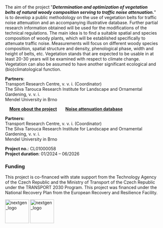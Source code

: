 
The aim of the project "***Determination and optimization of vegetation belts of natural woody composition serving to traffic noise attenuation.***" is to develop a public methodology on the use of vegetation belts for traffic noise attenuation and an accompanying illustrative database. Further partial research information obtained will be used for the modifications of the technical regulations. The main idea is to find a suitable spatial and species composition of woody plants, which will be established specifically to attenuate traffic noise. Measurements will focus on different woody species composition, spatial structure and density, phenological phase, width and height of belts, etc. Vegetation stands that are expected to be usable in at least 20-30 years will be examined with respect to climate change. Vegetation can also be assumed to have another significant ecological and (bio)climatological function.  

**Partners**:  
Transport Research Centre, v. v. i. (Coordinator)  
The Silva Tarouca Research Institute for Landscape and Ornamental Gardening, v. v. i.  
Mendel University in Brno  

 [**More obout the project**](https://vukoz-oel.github.io/AKUVEG/project_details/)  [**Noise attenuation database**](https://vukoz-oel.github.io/AKUVEG/database/)  

**Partners:**  
Transport Research Centre, v. v. i. (Coordinator)  
The Silva Tarouca Research Institute for Landscape and Ornamental Gardening, v. v. i.  
Mendel University in Brno  

**Project no.**: CL01000058  
**Project duration**: 01/2024 – 06/2026  

### **Funding**  

This project is co-financed with state support from the Technology Agency of the Czech Republic and the Ministry of Transport of the Czech Republic under the TRANSPORT 2030 Program. This project was financed under the National Recovery Plan from the European Recovery and Resilience Facility.  

<img src="https://github.com/VUKOZ-OEL/AKUVEG/blob/main/docs/assets/images/nextgen_logo.jpg?raw=true" height="78" alt="nextgen_logo">  <img src="https://github.com/VUKOZ-OEL/AKUVEG/blob/main/docs/assets/images/tacr_logo.png?raw=true" height="78" alt="nextgen_logo">  




<!-- This is a comment -->
<!-- Use two spaces to breake line -->
<!-- **bold**, *italic*, # header 1, ## header 2 ... -->
<!-- Enter empty line before table to render it correctly -->